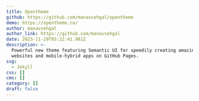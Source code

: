 ```yaml
---
title: Opentheme
github: https://github.com/manavsehgal/opentheme
demo: https://opentheme.co/
author: manavsehgal
author_link: https://github.com/manavsehgal
date: 2023-11-29T05:22:41.981Z
description: >-
  Powerful new theme featuring Semantic UI for speedily creating amazing
  websites and mobile-hybrid apps on GitHub Pages.
ssg:
  - Jekyll
css: []
cms: []
category: []
draft: false
---
```

